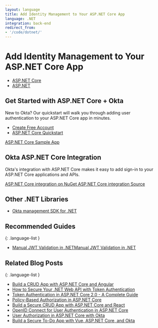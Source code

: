 ```yaml
---
layout: language
title: Add Identity Management to Your ASP.NET Core App
language: .NET
integration: back-end
redirect_from:
- '/code/dotnet/'
---
```


# <i class='icon-48 docsPage code-dotnet'></i> Add Identity Management to Your ASP.NET Core App

<ul class='language-tabs'>
	<li class="active">
		<a href='/code/dotnet/aspnetcore/'>
			<i class='icon code-dotnet-32'></i><span>ASP.NET Core</span>
		</a>
	</li>
	<li class="">
		<a href='/code/dotnet/aspnet/'>
			<i class='icon code-dotnet-32'></i><span>ASP.NET</span>
		</a>
	</li>
</ul>

## Get Started with ASP.NET Core + Okta

New to Okta? Our quickstart will walk you through adding user authentication to your ASP.NET Core app in minutes.

<ul class='language-ctas'>
	<li>
		<a href='https://developer.okta.com/signup/' class='Button--red' data-proofer-ignore>
			<span>Create Free Account</span>
		</a>
	</li>
	<li>
		<a href='/quickstart/#/okta-sign-in-page/dotnet/aspnetcore' class='Button--blue' data-proofer-ignore>
			<span>ASP.NET Core Quickstart</span>
		</a>
	</li>
</ul>

<a href='https://github.com/okta/samples-aspnetcore'>
	<span class='fa fa-github'></span> <span>ASP.NET Core Sample App</span>
</a>

## Okta ASP.NET Core Integration

Okta's integration with ASP.NET Core makes it easy to add sign-in to your ASP.NET Core applications and APIs.


<a href='https://www.nuget.org/packages/Okta.AspNetCore' class="language-reference">
	<span class='icon download-16'></span> 
	<span>ASP.NET Core integration on NuGet</span>
</a>


<a href='https://github.com/okta/okta-aspnet'>
	<span class='fa fa-github'></span> <span>ASP.NET Core integration Source</span>
</a>

## Other .NET Libraries

<ul class="language-libraries">
	<li>
		<i class='fa fa-github'></i>
		<a href="https://github.com/okta/okta-sdk-dotnet">
			 <span>Okta management SDK for .NET</span>
		</a>
	</li>
</ul>

## Recommended Guides

{: .language-list }
- [Manual JWT Validation in .NETManual JWT Validation in .NET](/code/dotnet/jwt-validation)

## Related Blog Posts

{: .language-list }
- [Build a CRUD App with ASP.NET Core and Angular](/blog/2018/04/26/build-crud-app-aspnetcore-angular)
- [How to Secure Your .NET Web API with Token Authentication](/blog/2018/02/01/secure-aspnetcore-webapi-token-auth)
- [Token Authentication in ASP.NET Core 2.0 - A Complete Guide](/blog/2018/03/23/token-authentication-aspnetcore-complete-guide)
- [Policy-Based Authorization in ASP.NET Core](/blog/2018/05/11/policy-based-authorization-in-aspnet-core)
- [Build a Secure CRUD App with ASP.NET Core and React](/blog/2018/07/02/build-a-secure-crud-app-with-aspnetcore-and-react)
- [OpenID Connect for User Authentication in ASP.NET Core](/blog/2017/06/29/oidc-user-auth-aspnet-core)
- [User Authorization in ASP.NET Core with Okta](/blog/2017/10/04/aspnet-authorization)
- [Build a Secure To-Do App with Vue, ASP.NET Core, and Okta](/blog/2018/01/31/build-secure-todo-app-vuejs-aspnetcore)

